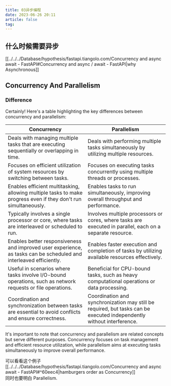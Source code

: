 ```yaml
---
title: 03异步编程
date: 2023-06-26 20:11
article: false
tag: 
---
```


## 什么时候需要异步

[[../../../Database/hypothesis/fastapi.tiangolo.com/Concurrency and async  await - FastAPI#Concurrency and async / await - FastAPI|why Asynchronous]]

## Concurrency And Parallelism

### Difference

Certainly! Here's a table highlighting the key differences between concurrency and parallelism:

|   Concurrency   |   Parallelism   |
|-----------------|-----------------|
| Deals with managing multiple tasks that are executing sequentially or overlapping in time. | Deals with performing multiple tasks simultaneously by utilizing multiple resources. |
| Focuses on efficient utilization of system resources by switching between tasks. | Focuses on executing tasks concurrently using multiple threads or processes. |
| Enables efficient multitasking, allowing multiple tasks to make progress even if they don't run simultaneously. | Enables tasks to run simultaneously, improving overall throughput and performance. |
| Typically involves a single processor or core, where tasks are interleaved or scheduled to run. | Involves multiple processors or cores, where tasks are executed in parallel, each on a separate resource. |
| Enables better responsiveness and improved user experience, as tasks can be scheduled and interleaved efficiently. | Enables faster execution and completion of tasks by utilizing available resources effectively. |
| Useful in scenarios where tasks involve I/O-bound operations, such as network requests or file operations. | Beneficial for CPU-bound tasks, such as heavy computational operations or data processing. |
| Coordination and synchronization between tasks are essential to avoid conflicts and ensure correctness. | Coordination and synchronization may still be required, but tasks can be executed independently without interference. |

It's important to note that concurrency and parallelism are related concepts but serve different purposes. Concurrency focuses on task management and efficient resource utilization, while parallelism aims at executing tasks simultaneously to improve overall performance.

可以看看这个例子 [[../../../Database/hypothesis/fastapi.tiangolo.com/Concurrency and async  await - FastAPI#^60eec4|hamburgers order as Concurrency]]  
同时也要明白 Parallelism.
